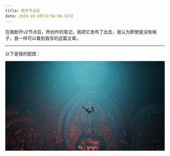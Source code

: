 ```yaml
---
title: 断开节点后
date: 2024-10-30T13:56:56.917Z
---
```


在我断开v2节点后，所创作的笔记，我把它发布了出去，我认为即使是没有梯子，我一样可以看到我写的这篇文章。

---

以下是我的配图：

![天命人-1724163535246}.jpg](https://github.com/lightoalawliet/tinymind-blog/blob/main/assets/images/2024-10-30/1730296588265.jpg?raw=true)